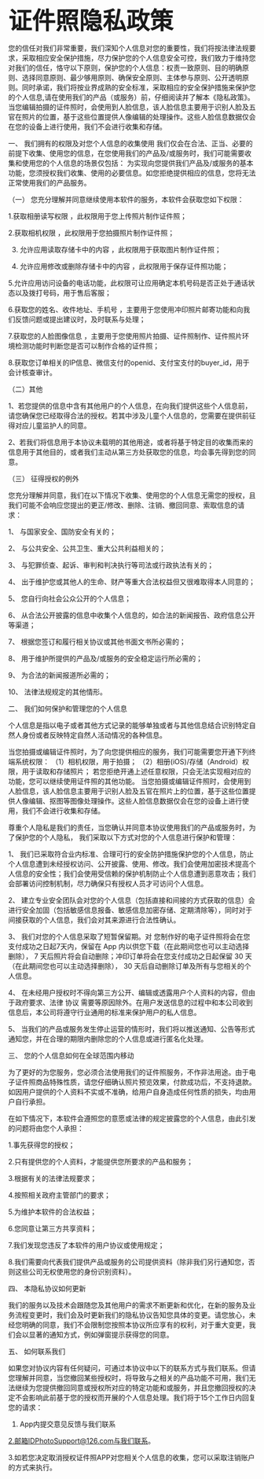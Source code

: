 **<font size=40>证件照隐私政策</font>**

您的信任对我们非常重要，我们深知个人信息对您的重要性，我们将按法律法规要求，采取相应安全保护措施，尽力保护您的个人信息安全可控，我们致力于维持您对我们的信任，恪守以下原则，保护您的个人信息：权责一致原则、目的明确原则、选择同意原则、最少够用原则、确保安全原则、主体参与原则、公开透明原则。同时承诺，我们将按业界成熟的安全标准，采取相应的安全保护措施来保护您的个人信息,请在使用我们的产品（或服务）前，仔细阅读并了解本《隐私政策》。
当您编辑拍摄的证件照时，会使用到人脸信息，该人脸信息主要用于识别人脸及五官在照片的位置，基于这些位置提供人像编辑的处理操作。这些人脸信息数据仅会在您的设备上进行使用，我们不会进行收集和存储。


一、 我们拥有的权限及对您个人信息的收集使用
我们仅会在合法、正当、必要的前提下收集、使用您的信息，在您使用我们的产品及/或服务时，我们可能需要收集和使用您的个人信息的场景仅包括： 为实现向您提供我们产品及/或服务的基本功能，您须授权我们收集、使用的必要信息。如您拒绝提供相应的信息，您将无法正常使用我们的产品服务。

（一） 您充分理解并同意继续使用本软件的服务，本软件会获取您如下权限：

1.获取相册读写权限 ，此权限用于您上传照片制作证件照；

2.获取相机权限 ，此权限用于您拍摄照片制作证件照；

3. 允许应用读取存储卡中的内容 ，此权限用于获取图片制作证件照；

4. 允许应用修改或删除存储卡中的内容 ，此权限用于保存证件照功能；

5.允许应用访问设备的电话功能，此权限可让应用确定本机号码是否正处于通话状态以及拨打号码，用于售后客服；

6.获取您的姓名、收件地址、手机号 ，主要用于您使用冲印照片邮寄功能和向我们反馈问题或提出建议时，及时联系与处理；

7.获取您的人脸图像信息 ，主要用于您使用照片拍摄、证件照制作、证件照片环境检测功能时判断您是否可以制作合格的证件照；

8.获取您订单相关的IP信息、微信支付的openid、支付宝支付的buyer_id，用于会计核查审计。

（二）其他

1、若您提供的信息中含有其他用户的个人信息，在向我们提供这些个人信息前，请您确保您已经取得合法的授权。若其中涉及儿童个人信息的，您需要在提供前征得对应儿童监护人的同意。

2、若我们将信息用于本协议未载明的其他用途，或者将基于特定目的收集而来的信息用于其他目的，或者我们主动从第三方处获取您的信息，均会事先得到您的同意。

（三） 征得授权的例外

您充分理解并同意，我们在以下情况下收集、使用您的个人信息无需您的授权，且我们可能不会响应您提出的更正/修改、删除、注销、撤回同意、索取信息的请求：

1、 与国家安全、国防安全有关的；

2、 与公共安全、公共卫生、重大公共利益相关的；

3、 与犯罪侦查、起诉、审判和判决执行等司法或行政执法有关的；

4、 出于维护您或其他人的生命、财产等重大合法权益但又很难取得本人同意的；

5、 您自行向社会公众公开的个人信息；

6、 从合法公开披露的信息中收集个人信息的，如合法的新闻报告、政府信息公开等渠道；

7、 根据您签订和履行相关协议或其他书面文书所必需的；

8、 用于维护所提供的产品及/或服务的安全稳定运行所必需的；

9、 为合法的新闻报道所必需的；

10、 法律法规规定的其他情形。

二、 我们如何保护和管理您的个人信息

个人信息是指以电子或者其他方式记录的能够单独或者与其他信息结合识别特定自然人身份或者反映特定自然人活动情况的各种信息。

当您拍摄或编辑证件照时，为了向您提供相应的服务，我们可能需要您开通下列终端系统权限：
（1）相机权限，用于拍摄；
（2）相册(iOS)/存储（Android）权限，用于读取和存储照片；
若您拒绝开通上述任意权限，只会无法实现相对应的功能，您可以继续使用证件照的其他功能。
当您拍摄或编辑证件照时，会使用到人脸信息，该人脸信息主要用于识别人脸及五官在照片上的位置，基于这些位置提供人像编辑、抠图等图像处理操作。这些人脸信息数据仅会在您的设备上进行使用，我们不会进行收集和存储。

尊重个人隐私是我们的责任，当您确认并同意本协议使用我们的产品或服务时，为了保护您的个人隐私， 我们采取以下方式对您的个人信息进行保护和管理：

1、 我们已采取符合业内标准、合理可行的安全防护措施保护您的个人信息，防止个人信息遭到未经授权访问、公开披露、使用、修改。我们会使用加密技术提高个人信息的安全性；我们会使用受信赖的保护机制防止个人信息遭到恶意攻击；我们会部署访问控制机制，尽力确保只有授权人员才可访问个人信息。

2、 建立专业安全团队会对您的个人信息（包括直接和间接的方式获取的信息）会进行安全加固（包括敏感信息报备、敏感信息加密存储、定期清除等），同时对于间接获取的个人信息，我们会对其来源进行合法性确认。

3、 我们对您的个人信息采取了短暂保留期。对 您制作好的电子证件照将会在您支付成功之日起7天内，保留在 App 内以供您下载（在此期间您也可以主动选择删除）， 7 天后照片将会自动删除；冲印订单将会在您支付成功之日起保留 30 天（在此期间您也可以主动选择删除）， 30 天后自动删除订单及所有与您相关的个人信息。

4、 在未经用户授权时不得向第三方公开、编辑或透露用户个人资料的内容，但由于政府要求、法律 协议 需要等原因除外。在用户发送信息的过程中和本公司收到信息后，本公司将遵守行业通用的标准来保护用户的私人信息。

5、 当我们的产品或服务发生停止运营的情形时，我们将以推送通知、公告等形式通知您，并在合理的期限内删除您的个人信息或进行匿名化处理。

三、 您的个人信息如何在全球范围内移动

为了更好的为您服务，您必须合法使用我们的证件照服务，不作非法用途。由于电子证件照商品特殊性质，请您仔细确认照片预览效果，付款成功后，不支持退款。如因用户提供的个人资料不实或不准确，给用户自身造成任何性质的损失，均由用户自行承担。

在如下情况下，本软件会遵照您的意愿或法律的规定披露您的个人信息，由此引发的问题将由您个人承担：

1.事先获得您的授权；

2.只有提供您的个人资料，才能提供您所要求的产品和服务；

3.根据有关的法律法规要求；

4.按照相关政府主管部门的要求；

5.为维护本软件的合法权益；

6.您同意让第三方共享资料；

7.我们发现您违反了本软件的用户协议或使用规定；

8.我们需要向代表我们提供产品或服务的公司提供资料（除非我们另行通知您，否则这些公司无权使用您的身份识别资料）。

四、 本隐私协议如何更新

我们的服务以及技术会跟随您及其他用户的需求不断更新和优化，在新的服务及业务流程变更时，我们会及时更新我们的隐私协议告知您具体的变更。请您放心，未经您明确的同意，我们不会限制您按照本协议所应享有的权利，对于重大变更，我们会以显著的通知方式，例如弹窗提示获得您的同意。

五、 如何联系我们

如果您对协议内容有任何疑问，可通过本协议中以下的联系方式与我们联系。但请您理解并同意，当您撤回某些授权时，将导致与之相关的产品功能不可用，我们无法继续为您提供撤回同意或授权所对应的特定功能和或服务，并且您撤回授权的决定不会影响此前基于您的授权而开展的个人信息处理。我们将于15个工作日内回复您的请求：

1. App内提交意见反馈与我们联系

2.邮箱IDPhotoSupport@126.com与我们联系。

3.如若您决定取消授权证件照APP对您相关个人信息的收集，您可以采取注销账户的方式来执行。


 
